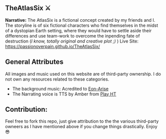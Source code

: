 ## TheAtlasSix ⚔
**Narrative:**
The AtlasSix is a fictional concept created by my friends and I. The storyline is of six fictional characters who find themselves in the midst of
a dystopian Earth setting, where they would have to settle aside their differences and use team-work to overcome the inpending fate of destruction
(_I know, totally original and creative plot ;)_ )
Live Site: https://passionoverpain.github.io/TheAtlasSix/

## General Attributes
All images and music used on this website are of third-party ownership. I do not own any resources related to these categories.
<ul>
<li>The background music: Acredited to <a href="https://www.youtube.com/watch?v=Rh7j_xsIu9Q&ab_channel=Eon">Eon-Arise</a></li>
<li>The Narrating voice is TTS by Amber from <a href="https://play.ht/">Play HT</a></li>
</ul>

## Contribution:
Feel free to fork this repo, just give attribution to the the various third-party owneers as I have mentioned above if you change things drastically.
Enjoy 😎
